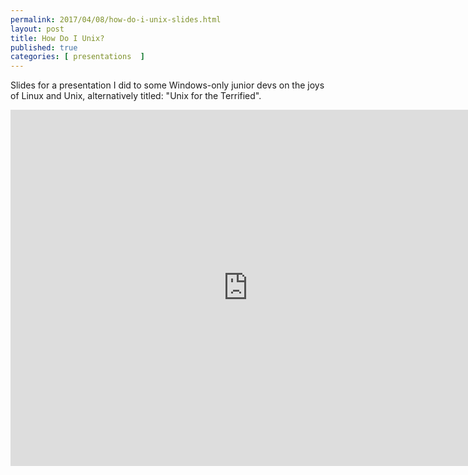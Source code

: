 ```yaml
---
permalink: 2017/04/08/how-do-i-unix-slides.html
layout: post
title: How Do I Unix?
published: true
categories: [ presentations  ]
---
```


Slides for a presentation I did to some Windows-only junior devs on the joys of Linux
and Unix, alternatively titled: "Unix for the Terrified".  

<iframe src="https://www.slideshare.net/deejaygraham/slideshelf" width="760px" height="570px"
  frameborder="0" marginwidth="0" marginheight="0" scrolling="no"
  style="border:none;" allowfullscreen webkitallowfullscreen mozallowfullscreen>
</iframe>
